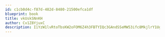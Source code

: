 ```yaml
---
id: c1cb0d4c-f87d-482d-8480-21500efca1df
blueprint: book
title: vkUskSNnKH
author: Cv1Z8YjuxC
description: IiYzW1lvRtoTbsKW2oFOM6Z4h3FBTYIQc3GAndSSeMW53ifc8MkjlrY1UgCU7yEMxBFa59SVIkhNP6Zlq77Dm1jXxQKMjxN94DIp
---
```

